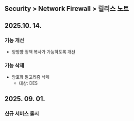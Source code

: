 ## Security > Network Firewall > 릴리스 노트

## 2025.10. 14.

### 기능 개선

* 양방향 정책 복사가 가능하도록 개선

### 기능 삭제

* 암호화 알고리즘 삭제
    * 대상: DES

## 2025. 09. 01.

### 신규 서비스 출시
